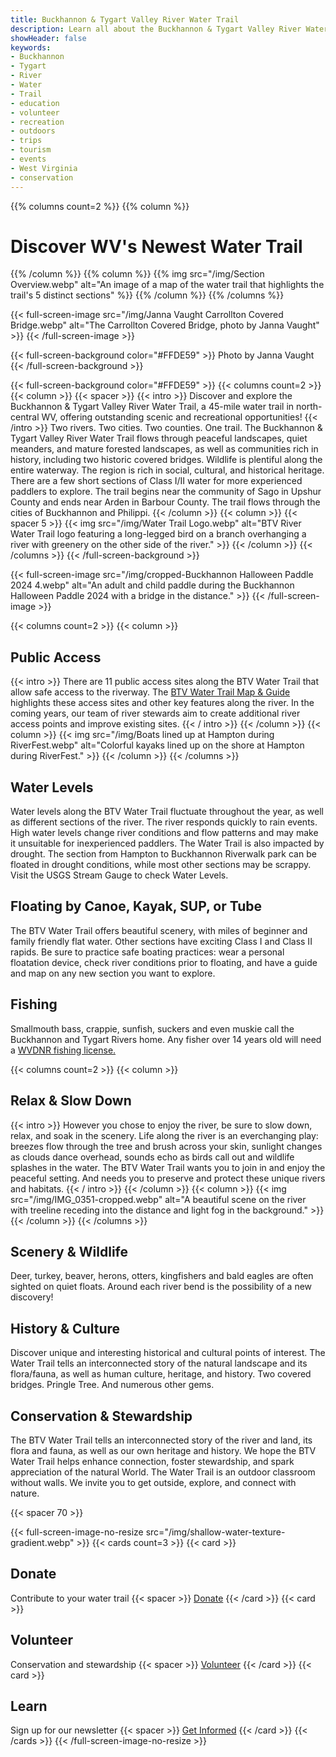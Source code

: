 ```yaml
---
title: Buckhannon & Tygart Valley River Water Trail
description: Learn all about the Buckhannon & Tygart Valley River Water Trail—trips, events, volunteer opportunities, and much more.
showHeader: false
keywords:
- Buckhannon
- Tygart
- River
- Water
- Trail
- education
- volunteer
- recreation
- outdoors
- trips
- tourism
- events
- West Virginia
- conservation
---
```



{{% columns count=2 %}}
{{% column %}}
# Discover WV's Newest Water Trail
{{% /column %}}
{{% column %}}
{{% img src="/img/Section Overview.webp" alt="An image of a map of the water trail that highlights the trail's 5 distinct sections" %}}
{{% /column %}}
{{% /columns %}}

{{< full-screen-image src="/img/Janna Vaught Carrollton Covered Bridge.webp" alt="The Carrollton Covered Bridge, photo by Janna Vaught" >}}
{{< /full-screen-image >}}

{{< full-screen-background color="#FFDE59" >}}
Photo by Janna Vaught
{{< /full-screen-background >}}

{{< full-screen-background color="#FFDE59" >}}
{{< columns count=2 >}}
{{< column >}}
{{< spacer >}}
{{< intro >}}
Discover and explore the Buckhannon & Tygart Valley River Water Trail, a 45-mile water trail in north-central WV, offering outstanding scenic and recreational opportunities! 
{{< /intro >}}
Two rivers. Two cities. Two counties. One trail. The Buckhannon & Tygart Valley River Water Trail flows through peaceful landscapes, quiet meanders, and mature forested landscapes, as well as communities rich in history, including two historic covered bridges. Wildlife is plentiful along the entire waterway. The region is rich in social, cultural, and historical heritage. There are a few short sections of Class I/II water for more experienced paddlers to explore. The trail begins near the community of Sago in Upshur County and ends near Arden in Barbour County. The trail flows through the cities of Buckhannon and Philippi.
{{< /column >}}
{{< column >}}
{{< spacer 5 >}}
{{< img src="/img/Water Trail Logo.webp" alt="BTV River Water Trail logo featuring a long-legged bird on a branch overhanging a river with greenery on the other side of the river." >}}
{{< /column >}}
{{< /columns >}}
{{< /full-screen-background >}}

{{< full-screen-image src="/img/cropped-Buckhannon Halloween Paddle 2024 4.webp" alt="An adult and child paddle during the Buckhannon Halloween Paddle 2024 with a bridge in the distance." >}}
{{< /full-screen-image >}}

{{< columns count=2 >}}
{{< column >}}
## Public Access 
{{< intro >}}
There are 11 public access sites along the BTV Water Trail that allow safe access to the riverway. The [BTV Water Trail Map & Guide](/map-guide) highlights these access sites and other key features along the river. In the coming years, our team of river stewards aim to create additional river access points and improve existing sites. 
{{< / intro >}}
{{< /column >}}
{{< column >}}
{{< img src="/img/Boats lined up at Hampton during RiverFest.webp" alt="Colorful kayaks lined up on the shore at Hampton during RiverFest." >}}
{{< /column >}}
{{< /columns >}}

## Water Levels
Water levels along the BTV Water Trail fluctuate throughout the year, as well as different sections of the river. The river responds quickly to rain events. High water levels change river conditions and flow patterns and may make it unsuitable for inexperienced paddlers. The Water Trail is also impacted by drought. The section from Hampton to Buckhannon Riverwalk park can be floated in drought conditions, while most other sections may be scrappy. Visit the USGS Stream Gauge to check Water Levels. 

## Floating by Canoe, Kayak, SUP, or Tube 
The BTV Water Trail offers beautiful scenery, with miles of beginner and family friendly flat water. Other sections have exciting Class I and Class II rapids. Be sure to practice safe boating practices: wear a personal floatation device, check river conditions prior to floating, and have a guide and map on any new section you want to explore.

## Fishing
Smallmouth bass, crappie, sunfish, suckers and even muskie call the Buckhannon and Tygart Rivers home. Any fisher over 14 years old will need a [WVDNR fishing license.](https://www.wvhunt.com/login)

{{< columns count=2 >}}
{{< column >}}
## Relax & Slow Down 
{{< intro >}}
However you chose to enjoy the river, be sure to slow down, relax, and soak in the scenery. Life along the river is an everchanging play: breezes flow through the tree and brush across your skin, sunlight changes as clouds dance overhead, sounds echo as birds call out and wildlife splashes in the water. The BTV Water Trail wants you to join in and enjoy the peaceful setting. And needs you to preserve and protect these unique rivers and habitats. 
{{< / intro >}}
{{< /column >}}
{{< column >}}
{{< img src="/img/IMG_0351-cropped.webp" alt="A beautiful scene on the river with treeline receding into the distance and light fog in the background." >}}
{{< /column >}}
{{< /columns >}}

## Scenery & Wildlife
Deer, turkey, beaver, herons, otters, kingfishers and bald eagles are often sighted on quiet floats. Around each river bend is the possibility of a new discovery!

## History & Culture 
Discover unique and interesting historical and cultural points of interest. The Water Trail tells an interconnected story of the natural landscape and its flora/fauna, as well as human culture, heritage, and history. Two covered bridges. Pringle Tree. And numerous other gems. 

## Conservation & Stewardship 
The BTV Water Trail tells an interconnected story of the river and land, its
flora and fauna, as well as our own heritage and history. We hope the BTV Water Trail helps enhance connection, foster stewardship, and spark appreciation of the natural World. The Water Trail is an outdoor classroom without walls. We invite you to get outside, explore, and connect with nature.    

{{< spacer 70 >}}

{{< full-screen-image-no-resize src="/img/shallow-water-texture-gradient.webp" >}}
{{< cards count=3 >}}
{{< card >}}
## Donate
Contribute to your water trail
{{< spacer >}}
[Donate](/donate)
{{< /card >}}
{{< card >}}
## Volunteer
Conservation and stewardship
{{< spacer >}}
[Volunteer](/conservation-stewardship)
{{< /card >}}
{{< card >}}
## Learn
Sign up for our newsletter
{{< spacer >}}
[Get Informed](/newsletter)
{{< /card >}}
{{< /cards >}}
{{< /full-screen-image-no-resize  >}}
